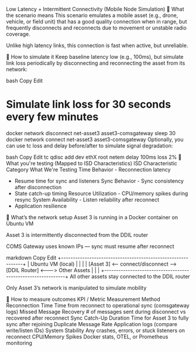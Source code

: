 Low Latency + Intermittent Connectivity (Mobile Node Simulation)
🔹 What the scenario means
This scenario emulates a mobile asset (e.g., drone, vehicle, or field unit) that has a good quality connection when in range, but frequently disconnects and reconnects due to movement or unstable radio coverage.

Unlike high latency links, this connection is fast when active, but unreliable.

🔹 How to simulate it
Keep baseline latency low (e.g., 100ms), but simulate link loss periodically by disconnecting and reconnecting the asset from its network:

bash
Copy
Edit
# Simulate link loss for 30 seconds every few minutes
docker network disconnect net-asset3 asset3-comsgateway
sleep 30
docker network connect net-asset3 asset3-comsgateway
Optionally, you can use tc loss and delay before/after to simulate signal degradation:

bash
Copy
Edit
tc qdisc add dev ethX root netem delay 100ms loss 2%
🔹 What you're testing (Mapped to ISD Characteristics)
ISD Characteristic Category	What We're Testing
Time Behavior	- Reconnection latency
- Resume time for sync and listeners
Sync Behavior	- Sync consistency after disconnection
- State catch-up timing
Resource Utilization	- CPU/memory spikes during resync
System Availability	- Listen reliability after reconnect
- Application resilience

🔹 What’s the network setup
Asset 3 is running in a Docker container on Ubuntu VM

Asset 3 is intermittently disconnected from the DDIL router

COMS Gateway uses known IPs — sync must resume after reconnect

markdown
Copy
Edit
+-------------------------------------------------------------+
|                      Ubuntu VM (local)                      |
|                                                             |
| [Asset 3] <-- connect/disconnect --> [DDIL Router] <---> Other Assets |
|                                                             |
+-------------------------------------------------------------+
All other assets stay connected to the DDIL router

Only Asset 3’s network is manipulated to simulate mobility

🔹 How to measure outcomes
KPI / Metric	Measurement Method
Reconnection Time	Time from reconnect to operational sync (comsgateway logs)
Missed Message Recovery	# of messages sent during disconnect vs recovered after reconnect
Sync Catch-Up Duration	Time for Asset 3 to fully sync after rejoining
Duplicate Message Rate	Application logs (compare write/listen IDs)
System Stability	Any crashes, errors, or stuck listeners on reconnect
CPU/Memory Spikes	Docker stats, OTEL, or Prometheus monitoring
